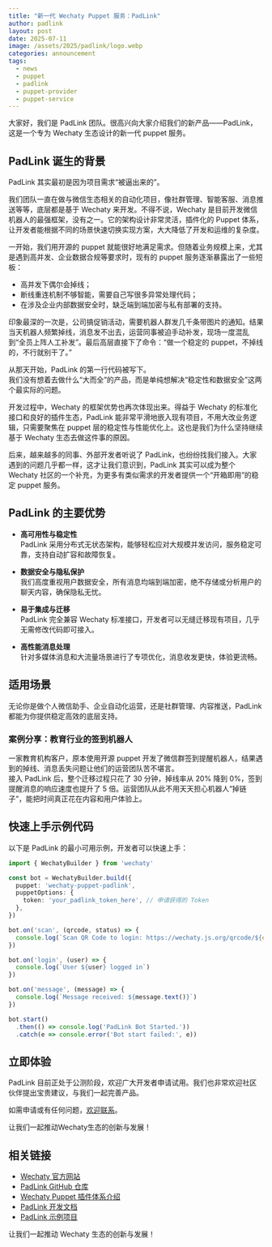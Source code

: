 ```yaml
---
title: "新一代 Wechaty Puppet 服务：PadLink"
author: padlink
layout: post
date: 2025-07-11
image: /assets/2025/padlink/logo.webp
categories: announcement
tags:
  - news
  - puppet
  - padlink
  - puppet-provider
  - puppet-service
---
```


大家好，我们是 PadLink 团队。很高兴向大家介绍我们的新产品——PadLink，这是一个专为 Wechaty 生态设计的新一代 puppet 服务。

## PadLink 诞生的背景

PadLink 其实最初是因为项目需求“被逼出来的”。

我们团队一直在做与微信生态相关的自动化项目，像社群管理、智能客服、消息推送等等，底层都是基于 Wechaty 来开发。不得不说，Wechaty 是目前开发微信机器人的最强框架，没有之一。它的架构设计非常灵活，插件化的 Puppet 体系，让开发者能根据不同的场景快速切换实现方案，大大降低了开发和运维的复杂度。

一开始，我们用开源的 puppet 就能很好地满足需求。但随着业务规模上来，尤其是遇到高并发、企业数据合规等要求时，现有的 puppet 服务逐渐暴露出了一些短板：

- 高并发下偶尔会掉线；
- 断线重连机制不够智能，需要自己写很多异常处理代码；
- 在涉及企业内部数据安全时，缺乏端到端加密与私有部署的支持。

印象最深的一次是，公司搞促销活动，需要机器人群发几千条带图片的通知。结果当天机器人频繁掉线，消息发不出去，运营同事被迫手动补发，现场一度混乱到“全员上阵人工补发”。最后高层直接下了命令：“做一个稳定的 puppet，不掉线的，不行就别干了。”

从那天开始，PadLink 的第一行代码被写下。  
我们没有想着去做什么“大而全”的产品，而是单纯想解决“稳定性和数据安全”这两个最实际的问题。

开发过程中，Wechaty 的框架优势也再次体现出来。得益于 Wechaty 的标准化接口和良好的插件生态，PadLink 能非常平滑地嵌入现有项目，不用大改业务逻辑，只需要聚焦在 puppet 层的稳定性与性能优化上。这也是我们为什么坚持继续基于 Wechaty 生态去做这件事的原因。

后来，越来越多的同事、外部开发者听说了 PadLink，也纷纷找我们接入。大家遇到的问题几乎都一样，这才让我们意识到，PadLink 其实可以成为整个 Wechaty 社区的一个补充，为更多有类似需求的开发者提供一个“开箱即用”的稳定 puppet 服务。

## PadLink 的主要优势

- **高可用性与稳定性**  
  PadLink 采用分布式无状态架构，能够轻松应对大规模并发访问，服务稳定可靠，支持自动扩容和故障恢复。

- **数据安全与隐私保护**  
  我们高度重视用户数据安全，所有消息均端到端加密，绝不存储或分析用户的聊天内容，确保隐私无忧。

- **易于集成与迁移**  
  PadLink 完全兼容 Wechaty 标准接口，开发者可以无缝迁移现有项目，几乎无需修改代码即可接入。

- **高性能消息处理**  
  针对多媒体消息和大流量场景进行了专项优化，消息收发更快，体验更流畅。

## 适用场景

无论你是做个人微信助手、企业自动化运营，还是社群管理、内容推送，PadLink 都能为你提供稳定高效的底层支持。

### 案例分享：教育行业的签到机器人

一家教育机构客户，原本使用开源 puppet 开发了微信群签到提醒机器人，结果遇到的掉线、消息丢失问题让他们的运营团队苦不堪言。  
接入 PadLink 后，整个迁移过程只花了 30 分钟，掉线率从 20% 降到 0%，签到提醒消息的响应速度也提升了 5 倍。运营团队从此不用天天担心机器人“掉链子”，能把时间真正花在内容和用户体验上。

## 快速上手示例代码

以下是 PadLink 的最小可用示例，开发者可以快速上手：

```ts
import { WechatyBuilder } from 'wechaty'

const bot = WechatyBuilder.build({
  puppet: 'wechaty-puppet-padlink',
  puppetOptions: {
    token: 'your_padlink_token_here', // 申请获得的 Token
  },
})

bot.on('scan', (qrcode, status) => {
  console.log(`Scan QR Code to login: https://wechaty.js.org/qrcode/${encodeURIComponent(qrcode)}`)
})

bot.on('login', (user) => {
  console.log(`User ${user} logged in`)
})

bot.on('message', (message) => {
  console.log(`Message received: ${message.text()}`)
})

bot.start()
  .then(() => console.log('PadLink Bot Started.'))
  .catch(e => console.error('Bot start failed:', e))
````

## 立即体验

PadLink 目前正处于公测阶段，欢迎广大开发者申请试用。我们也非常欢迎社区伙伴提出宝贵建议，与我们一起完善产品。

如需申请或有任何问题，[欢迎联系](mailto:padlink001@gmail.com)。

让我们一起推动Wechaty生态的创新与发展！

## 相关链接
* [Wechaty 官方网站](https://wechaty.js.org/)
* [PadLink GitHub 仓库](https://github.com/padlink/wechaty-puppet-padlink)
* [Wechaty Puppet 插件体系介绍](https://wechaty.js.org/docs/puppet-overview/)
* [PadLink 开发文档](https://github.com/padlink/wechaty-puppet-padlink)
* [PadLink 示例项目](https://github.com/padlink/wechaty-puppet-padlink-demo)

让我们一起推动 Wechaty 生态的创新与发展！